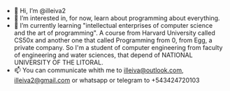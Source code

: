 - 👋 Hi, I’m @illeiva2
- 👀 I’m interested in, for now, learn about programming about everything.
- 🌱 I’m currently learning "intellectual enterprises of computer science and the art of programming". A course from Harvard University called CS50x and another one that called Programming from 0, from Egg, a private company. So I'm a student of computer engineering from 
faculty of engineering and water sciences, that depend of NATIONAL UNIVERSITY OF THE LITORAL.
- 📫 You can communicate whith me to illeiva@outlook.com, illeiva2@gmail.com or whatsapp or telegram to +543424720103

<!---
illeiva2/illeiva2 is a ✨ special ✨ repository because its `README.md` (this file) appears on your GitHub profile.
You can click the Preview link to take a look at your changes.
--->
